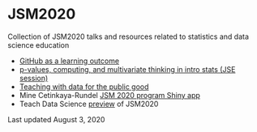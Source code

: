# JSM2020
Collection of JSM2020 talks and resources related to statistics and data science education

- [GitHub as a learning outcome](https://mdbeckman.github.io/JSM2020-Virtual)
- [p-values, computing, and multivariate thinking in intro 
stats (JSE session)](https://github.com/Amherst-Statistics/JSM2020/tree/master/jse)
- [Teaching with data for the public good](https://mine-cetinkaya-rundel.github.io/teach-data-public-good/)
- Mine Cetinkaya-Rundel [JSM 2020 program Shiny app](https://minecr.shinyapps.io/jsm2020-schedule/)
- Teach Data Science [preview](https://teachdatascience.com/jsm/) of JSM2020

Last updated August 3, 2020
